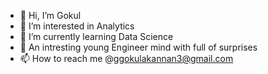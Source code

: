 - 👋 Hi, I’m Gokul
- 👀 I’m interested in Analytics
- 🌱 I’m currently learning Data Science
- 💞️ An intresting young Engineer mind with full of surprises
- 📫 How to reach me @ggokulakannan3@gmail.com

<!---
Kannan883/Kannan883 is a ✨ special ✨ repository because its `README.md` (this file) appears on your GitHub profile.
You can click the Preview link to take a look at your changes.
--->

